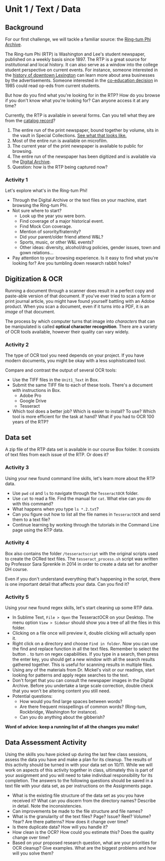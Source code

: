 # Unit 1 / Text / Data 

## Background
For our first challenge, we will tackle a familiar source: the [Ring-tum Phi Archive](https://repository.wlu.edu/handle/11021/26338). 

The Ring-tum Phi (RTP) is Washington and Lee's student newspaper, published on a weekly basis since 1897. The RTP is a great source for institutional and local history. It can also serve as a window into the college student perspective on current events. For instance, someone interested in the [history of downtown Lexington](http://historiclexington.omeka.wlu.edu/) can learn more about area businesses by the advertisements. Someone interested in the [co-education decision](http://beyondbowties.academic.wlu.edu/) in 1985 could read op-eds from current students. 

But how do you find what you're looking for in the RTP? How do you browse if you don't know what you're looking for? Can anyone access it at any time?

Currently, the RTP is available in several forms. Can you tell what they are from the [catalog record](http://annie.wlu.edu:80/record=b1345778~S0)? 

1. The entire run of the print newspaper, bound together by volume, sits in the vault in Special Collections. [See what that looks like.](https://i.makeagif.com/media/8-11-2016/aNVqo7.gif)
2. Most of the entire run is available on microfilm. 
3. The current year of the print newspaper is available to public for browsing. 
4. The entire run of the newspaper has been digitized and is available via the [Digital Archive](https://repository.wlu.edu/handle/11021/26338).
5. Question: how is the RTP being captured now?

### Activity 1
Let's explore what's in the Ring-tum Phi! 
* Through the Digital Archive or the text files on your machine, start browsing the Ring-tum Phi.
* Not sure where to start? 
  * Look up the year you were born.
  * Find coverage of a major historical event.
  * Find Mock Con coverage. 
  * Mention of sorority/fraternity? 
  * Did your parent/older friend attend W&L?
  * Sports, music, or other W&L events?
  * Other ideas: diversity, alcohol/drug policies, gender issues, town and gown relations...
* Pay attention to your browsing experience. Is it easy to find what you're looking for? Are you tumbling down research rabbit holes? 

## Digitization & OCR
Running a document through a scanner does result in a perfect copy and paste-able version of that document. If you've ever tried to scan a form or print journal article, you might have found yourself battling with an Adobe product. When you scan a document, even if it turns into a PDF, it is an *image* of that document. 

The process by which computer turns that image into *characters* that can be manipulated is called **optical character recognition**. There are a variety of OCR tools available, however their quality can vary widely. 

### Activity 2
The type of OCR tool you need depends on your project. If you have modern documents, you might be okay with a less sophisticated tool. 

Compare and contrast the output of several OCR tools: 
* Use the TIFF files in the ```Unit1_Text``` in Box.
* Submit the same TIFF file to each of these tools. There's a document with instructions in Box.
  * Adobe Pro
  * Google Drive 
  * Tesseract
* Which tool does a better job? Which is easier to install? To use? Which tool is more efficient for the task at hand? What if you had to OCR 100 years of the RTP?

## Data set 
A zip file of the RTP data set is available in our course Box folder. It consists of text files from each issue of the RTP. Or does it?

### Activity 3
Using your new found command line skills, let's learn more about the RTP data. 
* Use ```pwd``` ```cd``` and ```ls``` to navigate through the ```TesseractOCR``` folder. 
* Use ```cat``` to read a file. Find the manual for ```cat```. What else can you do with this command? 
* What happens when you type ```ls *.2.txt```?
* Can you figure out how to list all the file names in ```TesseractOCR``` and send them to a text file? 
* Continue learning by working through the tutorials in the Command Line page using the RTP data. 

### Activity 4

Box also contains the folder ```/tesseractscript``` with the original scripts used to create the OCRed text files. The ```tesseract_process.sh``` script was written by Professor Sara Sprenkle in 2014 in order to create a data set for another DH course. 

Even if you don't understand everything that's happening in the script, there is one important detail that affects your data. Can you find it?

### Activity 5
Using your new found regex skills, let's start cleaning up some RTP data. 
* In Sublime Text, ```File > Open``` the TesseractOCR on your Desktop. The menu option ```View > Sidebar``` should show you a tree of all the files in this folder. 
* Clicking on a file once will preview it, double clicking will actually open it. 
* Right click on a directory and choose ```Find in folder```. Now you can use the find and replace function in all the text files. Remember to select the button ```.``` to turn on regex capabilities. If you type in a search, then press the enter key, you should get a new window with all the search results gathered together. This is useful for scanning results in multiple files.
* Using any of the materials from Dr. Mickel's visit or our readings, start looking for patterns and apply regex searches to the text.
* Don't forget that you can consult the newspaper images in the Digital Archive. Before you undertake a large scale correction, double check that you won't be altering content you still need.
* Potential questions:
  * How would you find large spaces between words? 
  * Are there frequent misspellings of common words? (Ring-tum, Rockbridge, Washington for instance).
  * Can you do anything about the gibberish?

**Word of advice: keep a running list of all the changes you make!**

## Data Assessment Activity 
Using the skills you have picked up during the last few class sessions, assess the data you have and make a plan for its cleanup. The results of this activity should be turned in with your data set on 10/11. While we will work on aspects of this activity together in class, ultimately this is part of your assignment and you will need to take individual responsibility for its completion. The answers to the following questions should be saved in a text file with your data set, as per instructions on the Assignments page. 
* What is the existing file structure of the data set as you you have received it? What can you discern from the directory names? Describe in detail.  Note the inconsistencies.
* Can improvements be made to the file structure and file names?
* What is the granularity of the text files? Page? Issue? Reel? Volume? Year? Are there patterns? How does it change over time?
* Is there duplicate data? How will you handle it?
* How clean is the OCR? How could you estimate this? Does the quality change over time? 
* Based on your proposed research question, what are your priorities for OCR cleanup? Give examples. What are the biggest problems and how will you solve them? 



